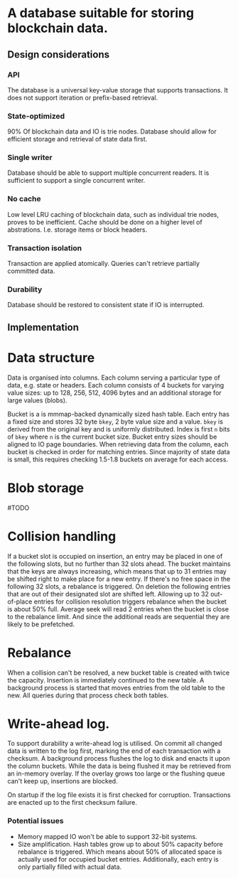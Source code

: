 # A database suitable for storing blockchain data.

## Design considerations

### API

The database is a universal key-value storage that supports transactions. It does not support iteration or prefix-based retrieval.

### State-optimized

90% Of blockchain data and IO is trie nodes. Database should allow for efficient storage and retrieval of state data first.

### Single writer

Database should be able to support multiple concurrent readers. It is sufficient to support a single concurrent writer.

### No cache

Low level LRU caching of blockchain data, such as individual trie nodes, proves to be inefficient. Cache should be done on a higher level of abstrations. I.e. storage items or block headers.

### Transaction isolation

Transaction are applied atomically. Queries can't retrieve partially committed data.

### Durability

Database should be restored to consistent state if IO is interrupted. 

## Implementation

# Data structure
Data is organised into columns. Each column serving a particular type of data, e.g. state or headers. Each column consists of 4 buckets for varying value sizes: up to 128, 256, 512, 4096 bytes and an additional storage for large values (blobs).

Bucket is a is mmmap-backed dynamically sized hash table. Each entry has a fixed size and stores 32 byte `bkey`, 2 byte value size and a value. `bkey` is derived from the original key and is uniformly distributed. Index is first `n` bits of `bkey` where `n` is the current bucket size.
Bucket entry sizes should be aligned to IO page boundaries.
When retrieving data from the column, each bucket is checked in order for matching entries. Since majority of state data is small, this requires checking 1.5-1.8 buckets on average for each access. 

# Blob storage

#TODO

# Collision handling

If a bucket slot is occupied on insertion, an entry may be placed in one of the following slots, but no further than 32 slots ahead. The bucket maintains that the keys are always increasing, which means that up to 31 entries may be shifted right to make place for a new entry. If there's no free space in the following 32 slots, a rebalance is triggered. On deletion the following entries that are out of their designated slot are shifted left.
Allowing up to 32 out-of-place entries for collision resolution triggers rebalance when the bucket is about 50% full. Average seek will read 2 entries when the bucket is close to the rebalance limit. And since the additional reads are sequential they are likely to be prefetched.

# Rebalance

When a collision can't be resolved, a new bucket table is created with twice the capacity. Insertion is immediately continued to the new table. A background process is started that moves entries from the old table to the new. All queries during that process check both tables.

# Write-ahead log.

To support durability a write-ahead log is utilised. On commit all changed data is written to the log first, marking the end of each transaction with a checksum. A background process flushes the log to disk and enacts it upon the column buckets. While the data is being flushed it may be retrieved from an in-memory overlay. If the overlay grows too large or the flushing queue can't keep up, insertions are blocked.

On startup if the log file exists it is first checked for corruption. Transactions are enacted up to the first checksum  failure.

### Potential issues

* Memory mapped IO won't be able to support 32-bit systems.
* Size amplification. Hash tables grow up to about 50% capacity before rebalance is triggered. Which means about 50% of allocated space is actually used for occupied bucket entries. Additionally, each entry is only partially filled with actual data.




